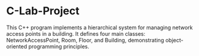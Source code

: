 # C-Lab-Project
This C++ program implements a hierarchical system for managing network access points in a building. It defines four main classes: NetworkAccessPoint, Room, Floor, and Building, demonstrating object-oriented programming principles.
